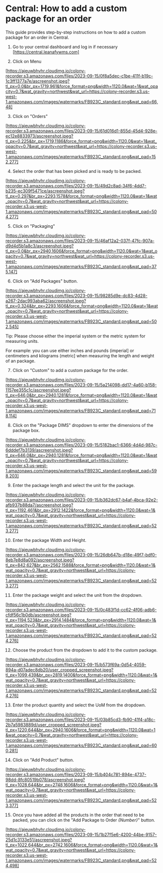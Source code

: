 # Central: How to add a custom package for an order

This guide provides step-by-step instructions on how to add a custom package for an order in Central.

1. Go to your central dashboard and log in if necessary [https://central.leanafywms.com]


2. Click on Menu

[https://ajeuwbhvhr.cloudimg.io/colony-recorder.s3.amazonaws.com/files/2023-09-15/0f8a5dec-c1be-411f-b19c-1c3ff1377a7e/ascreenshot.jpeg?tl_px=0,0&br_px=1719,961&force_format=png&width=1120.0&wat=1&wat_opacity=0.7&wat_gravity=northwest&wat_url=https://colony-recorder.s3.us-west-1.amazonaws.com/images/watermarks/FB923C_standard.png&wat_pad=66,48]


3. Click on "Orders"

[https://ajeuwbhvhr.cloudimg.io/colony-recorder.s3.amazonaws.com/files/2023-09-15/61d016d1-855d-45d4-928e-ec12e8833973/ascreenshot.jpeg?tl_px=0,225&br_px=1719,1186&force_format=png&width=1120.0&wat=1&wat_opacity=0.7&wat_gravity=northwest&wat_url=https://colony-recorder.s3.us-west-1.amazonaws.com/images/watermarks/FB923C_standard.png&wat_pad=152,277]


4. Select the order that has been picked and is ready to be packed.

[https://ajeuwbhvhr.cloudimg.io/colony-recorder.s3.amazonaws.com/files/2023-09-15/49d2c8ad-34f6-4dd7-b235-ec309f5471ce/ascreenshot.jpeg?tl_px=0,297&br_px=2293,1578&force_format=png&width=1120.0&wat=1&wat_opacity=0.7&wat_gravity=northwest&wat_url=https://colony-recorder.s3.us-west-1.amazonaws.com/images/watermarks/FB923C_standard.png&wat_pad=504,277]


5. Click on "Packaging"

[https://ajeuwbhvhr.cloudimg.io/colony-recorder.s3.amazonaws.com/files/2023-09-15/46af12a2-037f-47fc-907a-d9d4d5b1a8c3/ascreenshot.jpeg?tl_px=0,0&br_px=2940,1606&force_format=png&width=1120.0&wat=1&wat_opacity=0.7&wat_gravity=northwest&wat_url=https://colony-recorder.s3.us-west-1.amazonaws.com/images/watermarks/FB923C_standard.png&wat_pad=375,147]


6. Click on "Add Packages" button.

[https://ajeuwbhvhr.cloudimg.io/colony-recorder.s3.amazonaws.com/files/2023-09-15/98285d9e-dc83-4d28-a267-2dac993aba62/ascreenshot.jpeg?tl_px=0,324&br_px=2293,1606&force_format=png&width=1120.0&wat=1&wat_opacity=0.7&wat_gravity=northwest&wat_url=https://colony-recorder.s3.us-west-1.amazonaws.com/images/watermarks/FB923C_standard.png&wat_pad=502,545]

Tip: Please choose either the imperial system or the metric system for measuring units.

For example: you can use either inches and pounds (imperial] or centimeters and kilograms (metric] when measuring the length and weight of an package.


7. Click on "Custom" to add a custom package for the order.

[https://ajeuwbhvhr.cloudimg.io/colony-recorder.s3.amazonaws.com/files/2023-09-15/5a214098-dd17-4a60-b158-1157ee355c1c/ascreenshot.jpeg?tl_px=646,0&br_px=2940,1281&force_format=png&width=1120.0&wat=1&wat_opacity=0.7&wat_gravity=northwest&wat_url=https://colony-recorder.s3.us-west-1.amazonaws.com/images/watermarks/FB923C_standard.png&wat_pad=718,114]


8. Click on the "Package DIMS" dropdown to enter the dimensions of the package box.

[https://ajeuwbhvhr.cloudimg.io/colony-recorder.s3.amazonaws.com/files/2023-09-15/5182bac1-6366-4d4d-987c-6dddef7b3139/ascreenshot.jpeg?tl_px=646,0&br_px=2940,1281&force_format=png&width=1120.0&wat=1&wat_opacity=0.7&wat_gravity=northwest&wat_url=https://colony-recorder.s3.us-west-1.amazonaws.com/images/watermarks/FB923C_standard.png&wat_pad=598,203]


9. Enter the package length and select the unit for the package.

[https://ajeuwbhvhr.cloudimg.io/colony-recorder.s3.amazonaws.com/files/2023-09-15/b362dc67-b4af-4bca-92e2-afb937b88da7/ascreenshot.jpeg?tl_px=1192,461&br_px=2912,1422&force_format=png&width=1120.0&wat=1&wat_opacity=0.7&wat_gravity=northwest&wat_url=https://colony-recorder.s3.us-west-1.amazonaws.com/images/watermarks/FB923C_standard.png&wat_pad=523,277]


10. Enter the package Width and Height.

[https://ajeuwbhvhr.cloudimg.io/colony-recorder.s3.amazonaws.com/files/2023-09-15/26db647b-d18e-49f7-bdf0-8eb7e8d8a092/ascreenshot.jpeg?tl_px=842,627&br_px=2562,1588&force_format=png&width=1120.0&wat=1&wat_opacity=0.7&wat_gravity=northwest&wat_url=https://colony-recorder.s3.us-west-1.amazonaws.com/images/watermarks/FB923C_standard.png&wat_pad=523,277]


11. Enter the package weight and select the unit from the dropdown.

[https://ajeuwbhvhr.cloudimg.io/colony-recorder.s3.amazonaws.com/files/2023-09-15/0c483f1d-cc62-4f06-adb6-cfdf56c1b0db/ascreenshot.jpeg?tl_px=1194,523&br_px=2914,1484&force_format=png&width=1120.0&wat=1&wat_opacity=0.7&wat_gravity=northwest&wat_url=https://colony-recorder.s3.us-west-1.amazonaws.com/images/watermarks/FB923C_standard.png&wat_pad=524,276]


12. Choose the product from the dropdown to add it to the custom package.

[https://ajeuwbhvhr.cloudimg.io/colony-recorder.s3.amazonaws.com/files/2023-09-15/b573f69a-0d54-4059-894a-d07adec8db20/user_cropped_screenshot.jpeg?tl_px=1099,439&br_px=2819,1400&force_format=png&width=1120.0&wat=1&wat_opacity=0.7&wat_gravity=northwest&wat_url=https://colony-recorder.s3.us-west-1.amazonaws.com/images/watermarks/FB923C_standard.png&wat_pad=524,276]


13. Enter the product quantity and select the UoM from the dropdown.

[https://ajeuwbhvhr.cloudimg.io/colony-recorder.s3.amazonaws.com/files/2023-09-15/03b85cd3-fb90-41f4-a18c-2b7a5983889d/user_cropped_screenshot.jpeg?tl_px=1220,644&br_px=2940,1606&force_format=png&width=1120.0&wat=1&wat_opacity=0.7&wat_gravity=northwest&wat_url=https://colony-recorder.s3.us-west-1.amazonaws.com/images/watermarks/FB923C_standard.png&wat_pad=600,281]


14. Click on "Add Product" button.

[https://ajeuwbhvhr.cloudimg.io/colony-recorder.s3.amazonaws.com/files/2023-09-15/b404c781-894e-4737-98dd-8fc80519b078/ascreenshot.jpeg?tl_px=1028,644&br_px=2748,1606&force_format=png&width=1120.0&wat=1&wat_opacity=0.7&wat_gravity=northwest&wat_url=https://colony-recorder.s3.us-west-1.amazonaws.com/images/watermarks/FB923C_standard.png&wat_pad=523,377]


15. Once you have added all the products in the order that need to be packed, you can click on the "Add Package to Order *{Number}*" button.

[https://ajeuwbhvhr.cloudimg.io/colony-recorder.s3.amazonaws.com/files/2023-09-15/1b27f5e6-4200-44be-9157-25d1c3133e51/ascreenshot.jpeg?tl_px=1022,644&br_px=2742,1606&force_format=png&width=1120.0&wat=1&wat_opacity=0.7&wat_gravity=northwest&wat_url=https://colony-recorder.s3.us-west-1.amazonaws.com/images/watermarks/FB923C_standard.png&wat_pad=524,498]